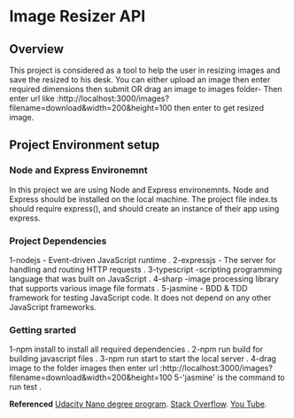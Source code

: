 # Image Resizer API
## Overview
This project is considered as a tool to help the user in resizing images and save the resized to his desk.
You can either upload an image then enter required dimensions then submit OR drag an image to images folder-
 Then enter url like :http://localhost:3000/images?filename=download&width=200&height=100 then enter to get resized image.

## Project Environment setup

### Node and Express Environemnt
In this project we are using Node and Express environemnts. Node and Express should be installed on the local machine. The project file index.ts should require express(), and should create an instance of their app using express.


### Project Dependencies
1-nodejs - Event-driven JavaScript runtime .
2-expressjs - The server for handling and routing HTTP requests .
3-typescript -scripting  programming language that was built  on JavaScript .
4-sharp -image processing library that supports various image file formats .
5-jasmine - BDD & TDD framework for testing JavaScript code. It does not depend on any other JavaScript frameworks.

### Getting srarted
1-npm install to install all required dependencies .
2-npm run build for building javascript files .
3-npm run start to start the local server .
4-drag image to the folder images then enter url :http://localhost:3000/images?filename=download&width=200&height=100
5-'jasmine' is the command to run test .

**Referenced**
[Udacity Nano degree program](https://www.udacity.com/).
[Stack Overflow](https://stackoverflow.com/).
[You Tube](https://www.youtube.com/).